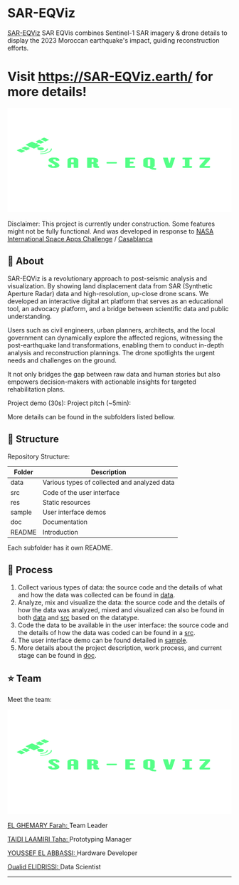 # SAR-EQViz
<a href="https://www.SAR-EQViz.earth">SAR-EQViz</a> SAR EQVis combines Sentinel-1 SAR imagery & drone details to display the 2023 Moroccan earthquake's impact, guiding reconstruction efforts.

# Visit https://SAR-EQViz.earth/ for more details!

<p align="center">
  <img width="700" height="235" src="https://github.com/DexterTaha/SAR-EQViz/blob/main/img/Project%20Logo.png">
</p>

Disclaimer: This project is currently under construction. Some features might not be fully functional. And was developed in response to <a href="https://www.spaceappschallenge.org/2023/challenges/create-a-work-of-sart-synthetic-aperture-radar-art/">NASA International Space Apps Challenge</a> / <a href="https://www.spaceappschallenge.org/2023/locations/tangier/">Casablanca</a>

## :pushpin: About
SAR-EQViz is a revolutionary approach to post-seismic analysis and visualization. By showing land displacement data from SAR (Synthetic Aperture Radar) data and high-resolution, up-close drone scans. We developed an interactive digital art platform that serves as an educational tool, an advocacy platform, and a bridge between scientific data and public understanding.

Users such as civil engineers, urban planners, architects, and the local government can dynamically explore the affected regions, witnessing the post-earthquake land transformations, enabling them to conduct in-depth analysis and reconstruction plannings. The drone spotlights the urgent needs and challenges on the ground. 

It not only bridges the gap between raw data and human stories but also empowers decision-makers with actionable insights for targeted rehabilitation plans.


Project demo (30s):  Project pitch (~5min): 

More details can be found in the subfolders listed bellow.


## :pushpin: Structure
Repository Structure:

| Folder        | Description      |
| ------------- |-------------|
| data       | Various types of collected and analyzed data  |
| src     | Code of the user interface    |
| res  |  Static resources      |
| sample  |  User interface demos   |
| doc |   Documentation    |
| README |  Introduction     |

Each subfolder has it own README.

## :pushpin: Process

1. Collect various types of data: the source code and the details of what and how the data was collected can be found in <a href="https://github.com/usmhic/Warmning/blob/main/data/">data</a>.
2. Analyze, mix and visualize the data: the source code and the details of how the data was analyzed, mixed and visualized can also be found in both <a href="https://github.com/usmhic/Warmning/blob/main/data">data</a> and <a href="https://github.com/usmhic/Warmning/blob/main/src/">src</a> based on the datatype.
3. Code the data to be available in the user interface: the source code and the details of how the data was coded can be found in a <a href="https://github.com/usmhic/Warmning/blob/main/src">src</a>.
4. The user interface demo can be found detailed in <a href="https://github.com/usmhic/Warmning/blob/main/sample">sample</a>.
5. More details about the project description, work process, and current stage can be found in <a href="https://github.com/usmhic/Warmning/blob/main/doc">doc</a>.

## :star: Team
Meet the team:
<p align="center">
  <img width="700" height="235" src="https://github.com/DexterTaha/SAR-EQViz/blob/main/img/Project%20Logo.png">
</p

<a href="https://www.linkedin.com/in/farahelghemary/">EL GHEMARY Farah: </a>Team Leader

<a href="https://www.linkedin.com/in/taha-taidi-laamiri/">TAIDI LAAMIRI Taha: </a>Prototyping Manager

<a href="https://www.linkedin.com/in/youssef-el-abbassi/">YOUSSEF EL ABBASSI: </a>Hardware Developer

<a href="https://www.linkedin.com/in/oualid-elidrissi/">Oualid ELIDRISSI: </a>Data Scientist


--------

